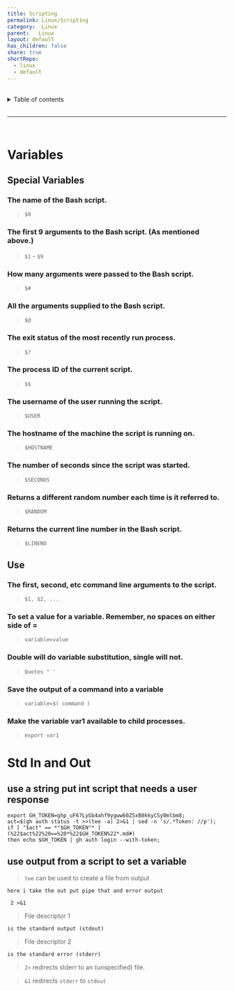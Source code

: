 ```yaml
---  
title: Scripting  
permalink: Linux/Scripting  
category:  Linux  
parent:   Linux  
layout: default  
has_children: false  
share: true  
shortRepo:  
  - linux  
  - default  
---  
```

  
  
<br/>  
  
<details markdown="block">  
<summary>  
Table of contents  
</summary>  
{: .text-delta }  
1. TOC  
{:toc}  
</details>  
  
<br/>  
  
***  
  
<br/>  
  
# Variables  
  
## Special Variables  
  
### The name of the Bash script.  
  
> ```$0```  
  
### The first 9 arguments to the Bash script. (As mentioned above.)  
  
> ```$1``` - ```$9```  
  
### How many arguments were passed to the Bash script.  
  
> ```$#```  
  
### All the arguments supplied to the Bash script.  
  
> ```$@```  
  
### The exit status of the most recently run process.  
  
> ```$?```  
  
### The process ID of the current script.  
  
> ```$$```  
  
### The username of the user running the script.  
  
> ```$USER```  
  
### The hostname of the machine the script is running on.  
  
> ```$HOSTNAME```  
  
### The number of seconds since the script was started.  
  
> ```$SECONDS```  
  
### Returns a different random number each time is it referred to.  
  
> ```$RANDOM```  
  
### Returns the current line number in the Bash script.  
  
> ```$LINENO```  
  
## Use  
  
### The first, second, etc command line arguments to the script.  
  
> ```$1, $2, ...```  
  
### To set a value for a variable. Remember, no spaces on either side of =  
  
> ```variable=value```  
  
### Double will do variable substitution, single will not.  
  
> ```Quotes " '```  
  
### Save the output of a command into a variable  
  
> ```variable=$( command )```  
  
### Make the variable var1 available to child processes.  
  
> ```export var1```  
  
# Std In and Out  
  
## use a string put int script that needs a user response  
  
```shell  
export GH_TOKEN=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;  
act=$(gh auth status -t >>(tee -a) 2>&1 | sed -n 's/.*Token: //p');  
if [ "$act" == *"$GH_TOKEN"* ](%22$act%22%20==%20*%22$GH_TOKEN%22*.md#)  
then echo $GH_TOKEN | gh auth login --with-token;    
```  
  
## use output from a script to set a variable  
  
> ```tee``` can be used to create a file from output  
  
`here i take the out put pipe that and error output`  
  
```shell  
 2 >&1  
```  
  
> File descriptor 1  
  
`is the standard output (stdout)`  
  
> File descriptor 2  
  
`is the standard error (stderr)`  
  
> ```2>``` redirects stderr to an (unspecified) file.  
  
> ```&1``` redirects ```stderr``` to ```stdout```  
